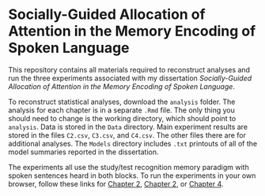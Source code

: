 # Socially-Guided Allocation of Attention in the Memory Encoding of Spoken Language

This repository contains all materials required to reconstruct analyses and run the three experiments associated with my dissertation *Socially-Guided Allocation of Attention in the Memory Encoding of Spoken Language*.

To reconstruct statistical analyses, download the `analysis` folder. The analysis for each chapter is in a separate `.Rmd` file. The only thing you should need to change is the working directory, which should point to `analysis`. Data is stored in the `Data` directory. Main experiment results are stored in the files `C2.csv`, `C3.csv`, and `C4.csv`. The other files there are for additional analyses. The `Models` directory includes `.txt` printouts of all of the model summaries reported in the dissertation.

The experiments all use the study/test recognition memory paradigm with spoken sentences heard in both blocks. To run the experiments in your own browser, follow these links for [Chapter 2](https://willclapp.github.io/socially-guided-attention/exp/exp.html), [Chapter 2](https://willclapp.github.io/socially-guided-attention/exp/exp.html), or [Chapter 4](https://willclapp.github.io/socially-guided-attention/exp/exp.html).




